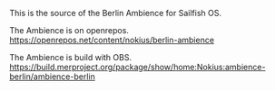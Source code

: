 This is the source of the Berlin Ambience for Sailfish OS.

The Ambience is on openrepos. https://openrepos.net/content/nokius/berlin-ambience

The Ambience is build with OBS. https://build.merproject.org/package/show/home:Nokius:ambience-berlin/ambience-berlin
